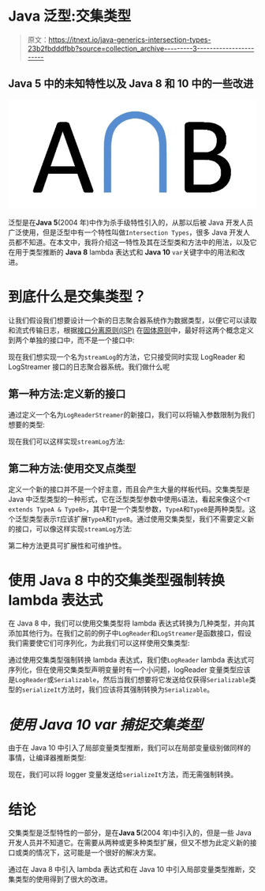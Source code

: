 # Java 泛型:交集类型

> 原文：<https://itnext.io/java-generics-intersection-types-23b2fbdddfbb?source=collection_archive---------3----------------------->

## Java 5 中的未知特性以及 Java 8 和 10 中的一些改进

![](img/f7248946aa3b082ef1f9ca169cc388bf.png)

泛型是在**Java 5**(2004 年)中作为杀手级特性引入的，从那以后被 Java 开发人员广泛使用，但是泛型中有一个特性叫做`Intersection Types`，很多 Java 开发人员都不知道。在本文中，我将介绍这一特性及其在泛型类和方法中的用法，以及它在用于类型推断的 **Java 8** lambda 表达式和 **Java 10** `var`关键字中的用法和改进。

# 到底什么是交集类型？

让我们假设我们想要设计一个新的日志聚合器系统作为数据类型，以便它可以读取和流式传输日志，根据[接口分离原则(ISP)](https://en.wikipedia.org/wiki/Interface_segregation_principle) 在[固体原则](https://en.wikipedia.org/wiki/SOLID)中，最好将这两个概念定义到两个单独的接口中，而不是一个接口中:

现在我们想实现一个名为`streamLog`的方法，它只接受同时实现 LogReader 和 LogStreamer 接口的日志聚合器系统。我们做什么呢

## 第一种方法:定义新的接口

通过定义一个名为`LogReaderStreamer`的新接口，我们可以将输入参数限制为我们想要的类型:

现在我们可以这样实现`streamLog`方法:

## 第二种方法:使用交叉点类型

定义一个新的接口并不是一个好主意，而且会产生大量的样板代码。交集类型是 Java 中泛型类型的一种形式，它在泛型类型参数中使用`&`语法，看起来像这个`<T extends TypeA & TypeB>`，其中`T`是一个类型参数，`TypeA`和`TypeB`是两种类型。这个泛型类型表示`T`应该扩展`TypeA`和`TypeB`。通过使用交集类型，我们不需要定义新的接口，可以像这样实现`streamLog`方法:

第二种方法更具可扩展性和可维护性。

# 使用 Java 8 中的交集类型强制转换 lambda 表达式

在 Java 8 中，我们可以使用交集类型将 lambda 表达式转换为几种类型，并向其添加其他行为。在我们之前的例子中`LogReader`和`LogStreamer`是函数接口，假设我们需要使它们可序列化，为此我们可以这样使用交集类型:

通过使用交集类型强制转换 lambda 表达式，我们使`LogReader` lambda 表达式可序列化，但在使用交集类型声明变量时有一个小问题，logReader 变量类型应该是`LogReader`或`Serializable`，然后当我们想要将它发送给仅获得`Serializable`类型的`serializeIt`方法时，我们应该将其强制转换为`Serializable`。

# *使用 Java 10 var 捕捉交集类型*

由于在 Java 10 中引入了局部变量类型推断，我们可以在局部变量级别做同样的事情，让编译器推断类型:

现在，我们可以将 logger 变量发送给`serializeIt`方法，而无需强制转换。

# 结论

交集类型是泛型特性的一部分，是在**Java 5**(2004 年)中引入的，但是一些 Java 开发人员并不知道它。在需要从两种或更多种类型扩展，但又不想为此定义新的接口或类的情况下，这可能是一个很好的解决方案。

通过在 Java 8 中引入 lambda 表达式和在 Java 10 中引入局部变量类型推断，交集类型的使用得到了很大的改进。